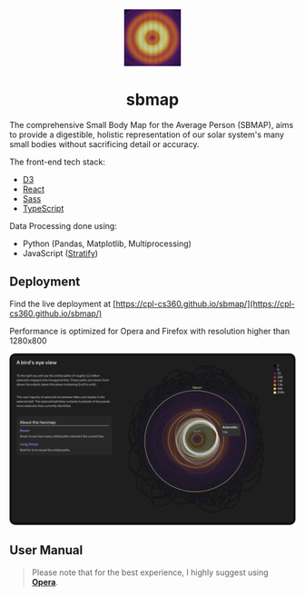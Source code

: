 <div align='center'><img src='./public/sbmap_icon.png' alt='icon' width=100/></div>
<h1 align='center'>sbmap</h1>

The comprehensive Small Body Map for the Average Person (SBMAP), aims to provide a digestible, holistic representation of our solar system's many small bodies without sacrificing detail or accuracy.

The front-end tech stack:

- [D3](https://d3js.org)
- [React](https://reactjs.org)
- [Sass](https://sass-lang.com)
- [TypeScript](https://www.typescriptlang.org)

Data Processing done using:

- Python (Pandas, Matplotlib, Multiprocessing)
- JavaScript ([Stratify](https://github.com/cpl-cs360/sbmap/blob/main/data/dashboard/Stratify.ts))

## Deployment

Find the live deployment at [https://cpl-cs360.github.io/sbmap/](https://cpl-cs360.github.io/sbmap/)

Performance is optimized for Opera and Firefox with resolution higher than 1280x800

<img alt='Hexbin Hero Image' src='./public/hexbin_hero.png' style='border-radius: 10px'/>

## User Manual

>Please note that for the best experience, I highly suggest using **[Opera](https://www.opera.com/download)**.

